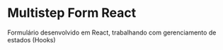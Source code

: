 # Multistep Form React
Formulário desenvolvido em React, trabalhando com gerenciamento de estados (Hooks)
